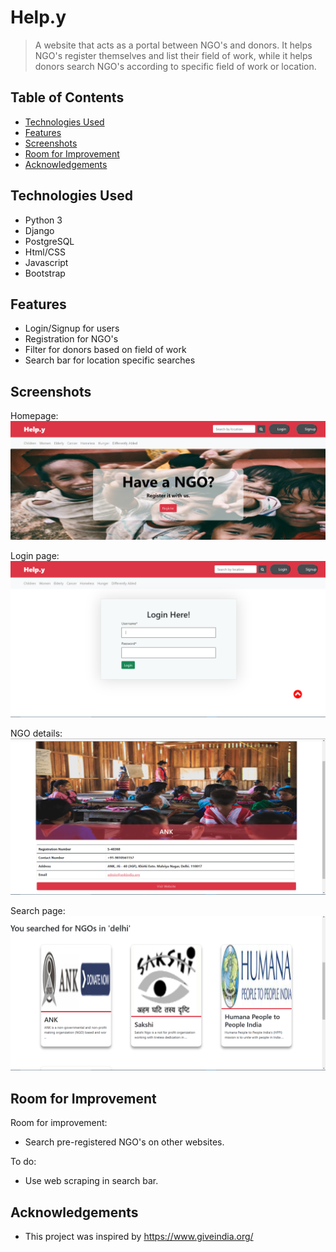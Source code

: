 # Help.y
> A website that acts as a portal between NGO's and donors. It helps NGO's register themselves and list their field of work, while it helps donors search NGO's according to specific field of work or location.

## Table of Contents
* [Technologies Used](#technologies-used)
* [Features](#features)
* [Screenshots](#screenshots)
* [Room for Improvement](#room-for-improvement)
* [Acknowledgements](#acknowledgements)


## Technologies Used
- Python 3
- Django
- PostgreSQL
- Html/CSS
- Javascript
- Bootstrap


## Features
- Login/Signup for users
- Registration for NGO's
- Filter for donors based on field of work
- Search bar for location specific searches


## Screenshots
Homepage:
![Example screenshot](./img/ss1.png)

Login page:
![Example screenshot](./img/ss2.png)

NGO details:
![Example screenshot](./img/ss3.png)

Search page:
![Example screenshot](./img/ss4.png)
<!-- If you have screenshots you'd like to share, include them here. -->



## Room for Improvement

Room for improvement:
- Search pre-registered NGO's on other websites.

To do:
- Use web scraping in search bar.


## Acknowledgements
- This project was inspired by https://www.giveindia.org/

